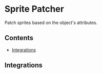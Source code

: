 # Sprite Patcher

Patch sprites based on the object's attributes.

## Contents

* [Integrations](#integrations)

## Integrations

